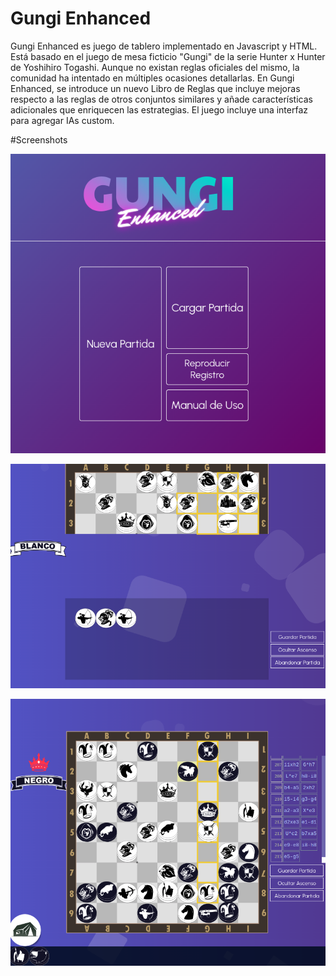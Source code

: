 # Gungi Enhanced

Gungi Enhanced es juego de tablero implementado en Javascript y HTML. Está basado en el juego de mesa ficticio "Gungi" de la serie Hunter x Hunter de Yoshihiro Togashi. Aunque no existan reglas oficiales del mismo, la comunidad ha intentado en múltiples ocasiones detallarlas. En Gungi Enhanced, se introduce un nuevo Libro de Reglas que incluye mejoras respecto a las reglas de otros conjuntos similares y añade características adicionales que enriquecen las estrategias. El juego incluye una interfaz para agregar IAs custom.


#Screenshots

![Imagen 1](img/img1.png)


![Imagen 2](img/img2.png)


![Imagen 3](img/img3.png)


